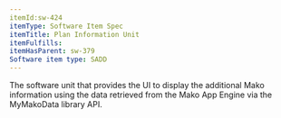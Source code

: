 ```yaml
---
itemId:sw-424
itemType: Software Item Spec
itemTitle: Plan Information Unit
itemFulfills: 
itemHasParent: sw-379
Software item type: SADD
---
```

The software unit that provides the UI to display the additional Mako information using the data retrieved from the Mako App Engine via the MyMakoData library API.